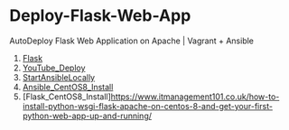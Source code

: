# Deploy-Flask-Web-App
AutoDeploy Flask Web Application on Apache | Vagrant + Ansible

1. [Flask](https://github.com/pallets/flask)
2. [YouTube_Deploy](https://www.youtube.com/watch?v=2Pcy44-wtio)
3. [StartAnsibleLocally](https://gist.github.com/alces/caa3e7e5f46f9595f715f0f55eef65c1)
4. [Ansible_CentOS8_Install](https://linuxhint.com/install_ansible_centos8/)
5. [Flask_CentOS8_Install]https://www.itmanagement101.co.uk/how-to-install-python-wsgi-flask-apache-on-centos-8-and-get-your-first-python-web-app-up-and-running/

